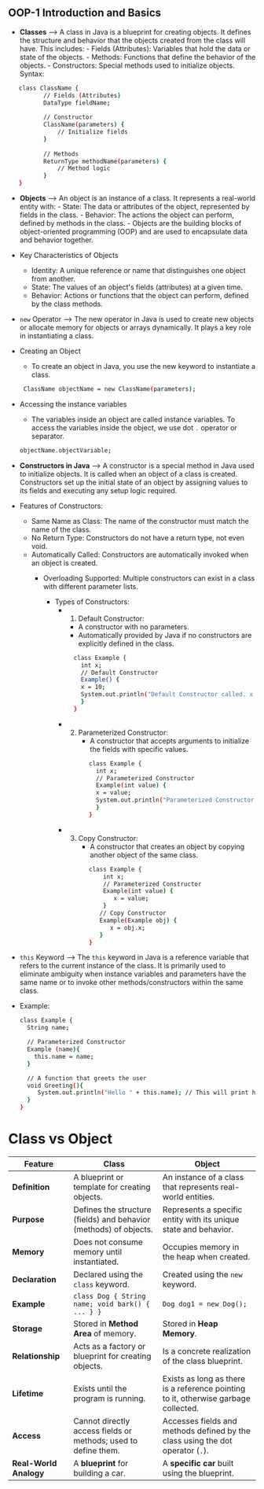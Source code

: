 ## OOP-1 Introduction and Basics 

- **Classes** --> A class in Java is a blueprint for creating objects. It defines the structure and behavior that the objects created from the class will have. This includes:
            - Fields (Attributes): Variables that hold the data or state of the objects.
            - Methods: Functions that define the behavior of the objects.
            - Constructors: Special methods used to initialize objects.
Syntax:
```bash
   class ClassName {
          // Fields (Attributes)
          DataType fieldName;
   
          // Constructor
          ClassName(parameters) {
              // Initialize fields
          }
   
          // Methods
          ReturnType methodName(parameters) {
              // Method logic
          }
   }
   ```

- **Objects** --> An object is an instance of a class. It represents a real-world entity with:
            - State: The data or attributes of the object, represented by fields in the class.
            - Behavior: The actions the object can perform, defined by methods in the class.
            - Objects are the building blocks of object-oriented programming (OOP) and are used to encapsulate data and behavior together.
- Key Characteristics of Objects
  - Identity: A unique reference or name that distinguishes one object from another.
  - State: The values of an object's fields (attributes) at a given time.
  - Behavior: Actions or functions that the object can perform, defined by the class methods.

- `new` Operator --> The new operator in Java is used to create new objects or allocate memory for objects or arrays dynamically. It plays a key role in instantiating a class.

- Creating an Object 
  - To create an object in Java, you use the new keyword to instantiate a class.
  ```bash
   ClassName objectName = new ClassName(parameters);
  ```

- Accessing the instance variables
  - The variables inside an object are called instance variables. To access the variables inside the object, we use dot `.` operator or separator.
  ```bash
  objectName.objectVariable;
  ```
  
- **Constructors in Java** --> A constructor is a special method in Java used to initialize objects. It is called when an object of a class is created. Constructors set up the initial state of an object by assigning values to its fields and executing any setup logic required.
- Features of Constructors:
  - Same Name as Class: The name of the constructor must match the name of the class.
  - No Return Type: Constructors do not have a return type, not even void.
  - Automatically Called: Constructors are automatically invoked when an object is created.
    - Overloading Supported: Multiple constructors can exist in a class with different parameter lists.

      - Types of Constructors:
          - 1. Default Constructor:
              - A constructor with no parameters.
              - Automatically provided by Java if no constructors are explicitly defined in the class.
              ```bash
                class Example {
                  int x;
                  // Default Constructor
                  Example() {
                  x = 10;
                  System.out.println("Default Constructor called. x = " + x);
                  }
                }
              ``` 
          - 2. Parameterized Constructor:
               - A constructor that accepts arguments to initialize the fields with specific values.
               ```bash
                  class Example {
                    int x;
                    // Parameterized Constructor
                    Example(int value) {
                    x = value;
                    System.out.println("Parameterized Constructor called. x = " + x);
                    }
                  }
               ```
          - 3. Copy Constructor:
                - A constructor that creates an object by copying another object of the same class.
               ```bash
                  class Example {
                      int x;
                      // Parameterized Constructor
                      Example(int value) {
                         x = value;
                      }
                     // Copy Constructor
                     Example(Example obj) {
                        x = obj.x;
                     }
                  }
               ```

- `this` Keyword --> The `this` keyword in Java is a reference variable that refers to the current instance of the class. It is primarily used to eliminate ambiguity when instance variables and parameters have the same name or to invoke other methods/constructors within the same class.
 - Example: 
    ```bash
   class Example {
      String name;
   
      // Parameterized Constructor
      Example (name){
        this.name = name;
      }  
   
      // A function that greets the user
      void Greeting(){
         System.out.println("Hello " + this.name); // This will print hello + name of the reference variable
      }
   }
    ```

# **Class vs Object**

| Feature                | **Class**                                                                                   | **Object**                                                                          |
|------------------------|---------------------------------------------------------------------------------------------|-------------------------------------------------------------------------------------|
| **Definition**         | A blueprint or template for creating objects.                                               | An instance of a class that represents real-world entities.                         |
| **Purpose**            | Defines the structure (fields) and behavior (methods) of objects.                           | Represents a specific entity with its unique state and behavior.                    |
| **Memory**             | Does not consume memory until instantiated.                                                 | Occupies memory in the heap when created.                                           |
| **Declaration**        | Declared using the `class` keyword.                                                         | Created using the `new` keyword.                                                    |
| **Example**            | `class Dog { String name; void bark() { ... } }`                                            | `Dog dog1 = new Dog();`                                                             |
| **Storage**            | Stored in **Method Area** of memory.                                                        | Stored in **Heap Memory**.                                                          |
| **Relationship**       | Acts as a factory or blueprint for creating objects.                                        | Is a concrete realization of the class blueprint.                                   |
| **Lifetime**           | Exists until the program is running.                                                        | Exists as long as there is a reference pointing to it, otherwise garbage collected. |
| **Access**             | Cannot directly access fields or methods; used to define them.                              | Accesses fields and methods defined by the class using the dot operator (`.`).      |
| **Real-World Analogy** | A **blueprint** for building a car.                                                         | A **specific car** built using the blueprint.                                       |
